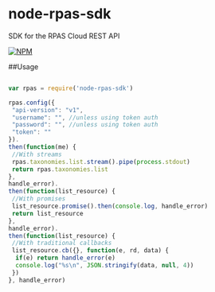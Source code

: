 node-rpas-sdk
=============

SDK for the RPAS Cloud REST API

[![NPM](https://nodei.co/npm/node-rpas-sdk.png?compact=true)](https://nodei.co/npm/node-rpas-sdk/)

##Usage

``` javascript

var rpas = require('node-rpas-sdk')

rpas.config({
 "api-version": "v1",
 "username": "", //unless using token auth
 "password": "", //unless using token auth
 "token": ""
}).
then(function(me) {
 //With streams
 rpas.taxonomies.list.stream().pipe(process.stdout)
 return rpas.taxonomies.list
}, 
handle_error).
then(function(list_resource) {
 //With promises
 list_resource.promise().then(console.log, handle_error)
 return list_resource
}, 
handle_error).
then(function(list_resource) {
 //With traditional callbacks
 list_resource.cb({}, function(e, rd, data) {
  if(e) return handle_error(e)
  console.log("%s\n", JSON.stringify(data, null, 4))
 })
}, handle_error)
```
